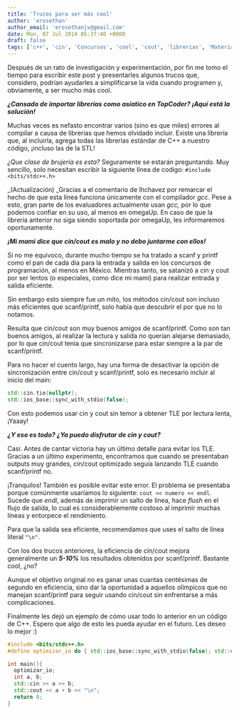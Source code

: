 ```yaml
---
title: 'Trucos para ser más cool'
author: 'erosethan'
author_email: 'erosethanjv@gmail.com'
date: Mon, 07 Jul 2014 05:37:40 +0000
draft: false
tags: ['c++', 'cin', 'Concursos', 'cool', 'cout', 'librerias', 'Material de estudio', 'trucos', 'yolo']
---
```


Después de un rato de investigación y experimentación, por fin me tomo el tiempo para escribir este post y presentarles algunos trucos que, considero, podrían ayudarles a simplificarse la vida cuando programen y, obviamente, a ser mucho más cool.

**_¿Cansado de importar librerías como asíatico en TopCoder? ¡Aquí está la solución!_**

Muchas veces es nefasto encontrar varios (sino es que miles) errores al compilar a causa de librerías que hemos olvidado incluir. Existe una librería que, al incluirla, agrega todas las librerías estándar de C++ a nuestro código, ¡incluso las de la STL!

_¿Que clase de brujería es esta?_ Seguramente se estarán preguntando. Muy sencillo, solo necesitan escribir la siguiente línea de codigo: `#include <bits/stdc++.h>`

_(Actualización) _Gracias a el comentario de lhchavez por remarcar el hecho de que esta línea funciona únicamente con el compilador _gcc_. Pese a esto, gran parte de los evaluadores actualmente usan _gcc,_ por lo que podemos confiar en su uso, al menos en omegaUp. En caso de que la librería anterior no siga siendo soportada por omegaUp, les informaremos oportunamente.

_**¡Mi mami dice que cin/cout es malo y no debo juntarme con ellos!**_

Si no me equivoco, durante mucho tiempo se ha tratado a scanf y printf como el pan de cada día para la entrada y salida en los concursos de programación, al menos en México. Mientras tanto, se satanizó a cin y cout por ser lentos (o especiales, como dice mi mami) para realizar entrada y salida eficiente.

Sin embargo esto siempre fue un mito, los métodos cin/cout son incluso más eficientes que scanf/printf, solo había que descubrir el por que no lo notamos.

Resulta que cin/cout son muy buenos amigos de scanf/printf. Como son tan buenos amigos, al realizar la lectura y salida no querían alejarse demasiado, por lo que cin/cout tenía que sincronizarse para estar siempre a la par de scanf/printf.

Para no hacer el cuento largo, hay una forma de desactivar la opción de sincronización entre cin/cout y scanf/printf, solo es necesario incluir al inicio del main:

```c++
std::cin.tie(nullptr);
std::ios_base::sync_with_stdio(false);
```

Con esto podemos usar cin y cout sin temor a obtener TLE por lectura lenta, ¡Yaaay!

_**¿Y eso es todo? ¿Ya puedo disfrutar de cin y cout?**_

Casi. Antes de cantar victoria hay un último detalle para evitar los TLE. Gracias a un último experimento, encontramos que cuando se presentaban outputs muy grandes, cin/cout optimizado seguía lanzando TLE cuando scanf/printf no.

¡Tranquilos! También es posible evitar este error. El problema se presentaba porque comúnmente usaríamos lo siguiente: `cout << numero << endl`. Sucede que _endl_, además de imprimir un salto de línea, hace _flush_ en el flujo de salida, lo cual es considerablemente costoso al imprimir muchas líneas y entorpece el rendimiento.

Para que la salida sea eficiente, recomendamos que uses el salto de línea literal `"\n"`.

Con los dos trucos anteriores, la eficiencia de cin/cout mejora generalmente un _**5-10%**_ los resultados obtenidos por scanf/printf. Bastante cool, ¿no?

Aunque el objetivo original no es ganar unas cuantas centésimas de segundo en eficiencia, sino dar la oportunidad a aquellos olímpicos que no manejan scanf/printf para seguir usando cin/cout sin enfrentarse a más complicaciones.

Finalmente les dejó un ejemplo de cómo usar todo lo anterior en un código de C++. Espero que algo de esto les pueda ayudar en el futuro. Les deseo lo mejor :)

```c++
#include <bits/stdc++.h>
#define optimizar_io do { std::ios_base::sync_with_stdio(false); std::cin.tie(nullptr); } while(false)`

int main(){
  optimizar_io;
  int a, b;
  std::cin >> a >> b;
  std::cout << a + b << "\n";
  return 0;
}
```
